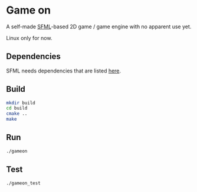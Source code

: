 # Game on

A self-made [SFML](https://en.sfml-dev.org/)-based 2D game / game engine with no apparent use yet.

Linux only for now.

## Dependencies

SFML needs dependencies that are listed [here](https://en.sfml-dev.org/tutorials/2.5/compile-with-cmake.php).

## Build

```sh
mkdir build
cd build
cmake ..
make
```

## Run
```sh
./gameon
```

## Test
```sh
./gameon_test
```
